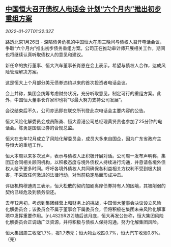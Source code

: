 <!--1643248863000-->
[中国恒大召开债权人电话会 计划“六个月内”推出初步重组方案](https://cn.reuters.com/article/evergrande-creditors-call-0126-wedn-idCNKBS2K104G)
------

<div><i>2022-01-27T01:32:32Z</i></div><p>路透北京1月26日 - 深陷债务危机的中国恒大在周三晚间与债权人召开电话会议，争取“六个月内”推出初步债务重组方案。公司正在推动审计师开展相关工作，期间也将继续认真听取债权人的意见和建议。</p><p>新任命的执行董事、恒大汽车董事长肖恩在会上表示，希望与债权人合作，达成风险管理解决方案。</p><p>这是恒大上个月部分美元债券违约以来的首次投资者电话会议。</p><p>会上并称，集团会统筹考虑财务状况，充分听取意见，制定可行的重组方案。此外，中国恒大董事长许家印也将“尽最大努力支持公司发展”。</p><p>会议结束后不久，公司亦迅即在联交所刊登此次电话会主要内容的公告。</p><p>恒大风险化解委员会成员陈勇、恒大香港公司总经理黄贤贵也参加了25分钟的电话会。陈勇是国信证券的合规总监。</p><p>恒大在去年12月成立了风险化解委员会，成员大多来自国企，因为广东省政府主导恒大的重组工作。</p><p>恒大本周以来多次发声，表示与债权人正积极开展对话。公司周一发布声明称，集团正会同相关顾问机构，以积极态度与境外债权人持续进行沟通，并恳请各境外债权人给予更多时间。呼吁各境外债权人共同确保各利益相关方权利不受到极大损害，不采取任何激进的法律行动，对当前稳定局面形成冲击。</p><p>评级机构穆迪周三表示，恒大松散的契约加剧离岸债券持有人的困境，其被削弱的契约已经危及到债务偿还。</p><p>去年12月初，考虑到集团经营上和财务上的挑战，中国恒大董事会决议设立风险化解委员会；该委员会不属于董事会下属委员会，但将积极在集团未来风险化解事项中发挥重要作用。[nL4S2SR2I2]随后该月底，恒大再发公告称，恒大集团风险化解委员会正调动广泛资源，并将积极与债权人保持沟通，努力化解集团风险。</p><p>恒大集团周三收涨1.7%，报1.7港元；恒大物业收跌0.7%，恒大汽车收涨0.8%。（完） </p>
